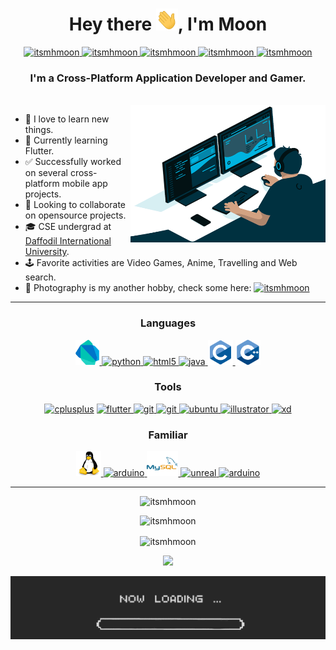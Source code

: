 <h1 align="center">Hey there <img src="images/wave.gif" height="35" width="35">, I'm Moon</h1>

<p align="center">
  <a href="https://www.linkedin.com/in/itsmhmoon/" target="blank"><img src="https://img.shields.io/badge/-CONNECT-blue?style=flat-square&logo=Linkedin" alt="itsmhmoon" />
  <a href="https://twitter.com/itsmhmoon" target="blank"><img src="https://img.shields.io/twitter/follow/itsmhmoon?label=FOLLOW&logo=twitter&style=flat-square&color=007fc6" alt="itsmhmoon" />
  <a href="https://www.reddit.com/user/itsmhmoon" target="blank"><img src="https://img.shields.io/reddit/user-karma/combined/itsmhmoon?color=brightgreen&label=KARMA&logo=reddit&style=flat-square" alt="itsmhmoon" />
  <a href="https://www.behance.net/itsmhmoon" target="blank"><img src="https://img.shields.io/badge/SHOWCASE-0054F7?style=flat-square&logo=behance&logoColor=white" alt="itsmhmoon" />
  <a href="https://api.whatsapp.com/send/?phone=8801521107138" target="blank"><img src="https://img.shields.io/badge/CONTACT-25D366?style=flat-square&logo=whatsapp&logoColor=white" alt="itsmhmoon" />
  </a>
</p>

<h3 align="center">I'm a Cross-Platform Application Developer and Gamer.</h3>

<br>

<img align="right" src="images/Coding.gif" width="312" height="220" alt="GIF"/>

- 🎯 I love to learn new things.
- 🌱 Currently learning Flutter.
- ✅ Successfully worked on several cross-platform mobile app projects.
- 🔭 Looking to collaborate on opensource projects.
- 🎓 CSE undergrad at [Daffodil International University](https://daffodilvarsity.edu.bd/).
- 🕹 Favorite activities are Video Games, Anime, Travelling and Web search.
- 📸 Photography is my another hobby, check some here: <a href="https://www.flickr.com/photos/itsmhmoon/" target="blank"><img src="https://img.shields.io/badge/FLICKR-0062d8?style=flat&logo=flickr&logoColor=ff0084" alt="itsmhmoon" /> </a>

<hr />

<h3 align="center"> Languages </h4>
<p align="center">
<a href="https://dart.dev" target="_blank" rel="noreferrer"> <img src="https://raw.githubusercontent.com/devicons/devicon/master/icons/dart/dart-original.svg" alt="dart" width="38" height="40"/> </a> <a href="https://www.python.org" target="_blank" rel="noreferrer"> <img src="https://www.vectorlogo.zone/logos/python/python-icon.svg" alt="python" width="40" height="40"/> </a> <a href="https://www.w3.org/html/" target="_blank" rel="noreferrer"> <img src="https://www.vectorlogo.zone/logos/w3_html5/w3_html5-icon.svg" alt="html5" width="40" height="38"/> </a> <a href="https://www.java.com/en/" target="_blank" rel="noreferrer"> <img src="https://www.vectorlogo.zone/logos/java/java-icon.svg" alt="java" width="40" height="40"/> </a> <a href="https://www.cprogramming.com/" target="_blank" rel="noreferrer"> <img src="https://raw.githubusercontent.com/devicons/devicon/master/icons/c/c-original.svg" alt="c" width="40" height="40"/> </a> <a href="https://www.w3schools.com/cpp/" target="_blank" rel="noreferrer"> <img src="https://raw.githubusercontent.com/devicons/devicon/master/icons/cplusplus/cplusplus-original.svg" alt="cplusplus" width="40" height="40"/></a>
</p>

<h3 align="center"> Tools </h4>
<p align="center">
<a href="https://code.visualstudio.com/" target="_blank" rel="noreferrer"> <img src="https://cdn.worldvectorlogo.com/logos/visual-studio-code-1.svg" alt="cplusplus" width="40" height="40"/></a> <a href="https://flutter.dev" target="_blank" rel="noreferrer"> <img src="https://cdn.worldvectorlogo.com/logos/flutter-logo.svg" alt="flutter" width="35" height="40"/> </a> <a href="https://git-scm.com/" target="_blank" rel="noreferrer"> <img src="https://www.vectorlogo.zone/logos/git-scm/git-scm-icon.svg" alt="git" width="40" height="40"/> </a> <a href="https://www.postman.com/" target="_blank" rel="noreferrer"> <img src="https://www.vectorlogo.zone/logos/getpostman/getpostman-icon.svg" alt="git" width="40" height="40"/> </a> <a href="https://ubuntu.com/" target="_blank" rel="noreferrer"> <img src="https://www.vectorlogo.zone/logos/ubuntu/ubuntu-icon.svg" alt="ubuntu" width="40" height="40"/> </a> <a href="https://www.adobe.com/in/products/illustrator.html" target="_blank" rel="noreferrer"> <img src="https://upload.wikimedia.org/wikipedia/commons/thumb/f/fb/Adobe_Illustrator_CC_icon.svg/512px-Adobe_Illustrator_CC_icon.svg.png" alt="illustrator" width="41" height="40"/> </a> <a href="https://www.adobe.com/products/xd.html" target="_blank" rel="noreferrer"> <img src="https://cdn.worldvectorlogo.com/logos/adobe-xd-2.svg" alt="xd" width="40" height="40"/> </a>
</p>

<h3 align="center"> Familiar </h4>
<p align="center">
<a href="https://www.linux.org/" target="_blank" rel="noreferrer"> <img src="https://raw.githubusercontent.com/devicons/devicon/master/icons/linux/linux-original.svg" alt="linux" width="40" height="40"/> </a> <a href="https://www.office.com/" target="_blank" rel="noreferrer"> <img src="https://cdn.worldvectorlogo.com/logos/office-2.svg" alt="arduino" width="38" height="38"/> </a> <a href="https://www.mysql.com/" target="_blank" rel="noreferrer"> <img src="https://raw.githubusercontent.com/devicons/devicon/master/icons/mysql/mysql-original-wordmark.svg" alt="mysql" width="50" height="40"/> </a> <a href="https://unrealengine.com/" target="_blank" rel="noreferrer"> <img src="https://raw.githubusercontent.com/kenangundogan/fontisto/036b7eca71aab1bef8e6a0518f7329f13ed62f6b/icons/svg/brand/unreal-engine.svg" alt="unreal" width="42" height="42"/> </a> <a href="https://www.arduino.cc/" target="_blank" rel="noreferrer"> <img src="https://cdn.worldvectorlogo.com/logos/arduino-1.svg" alt="arduino" width="40" height="40"/> </a>
</p>

<hr/>
<p align="center">
  <img src="https://github-readme-streak-stats.herokuapp.com?user=itsmhmoon&theme=monokai&date_format=M%20j%5B%2C%20Y%5D&background=22272D&stroke=000000&ring=F43D62&currStreakNum=DFFF00&fire=DD2727&sideNums=40E0D0&currStreakLabel=DD2727&sideLabels=40E0D0D9&dates=FF7F50&border=FFFFFF" alt="itsmhmoon" width="420"/>
</p>
<p align="center">
  <img src="https://github-readme-stats.vercel.app/api?username=itsmhmoon&include_all_commits=true&show_icons=true&hide_title=true&title_color=F0FFFF&icon_color=FF8C00&text_color=40E0D0&layout=compact&bg_color=22272d" alt="itsmhmoon" width="420"/>
</p>
<p align="center">
  <img src="https://github-readme-stats.vercel.app/api/top-langs/?username=itsmhmoon&hide_title=true&langs_count=10&text_color=40E0D0&show_icons=true&layout=compact&bg_color=22272d" alt="itsmhmoon" width="420" align="center"/>
</p>
<p align = "center">
  <img src="https://komarev.com/ghpvc/?username=itsmhmoon">
</p>

<img align="center" src="images/loading.gif" alt="GIF"/>
